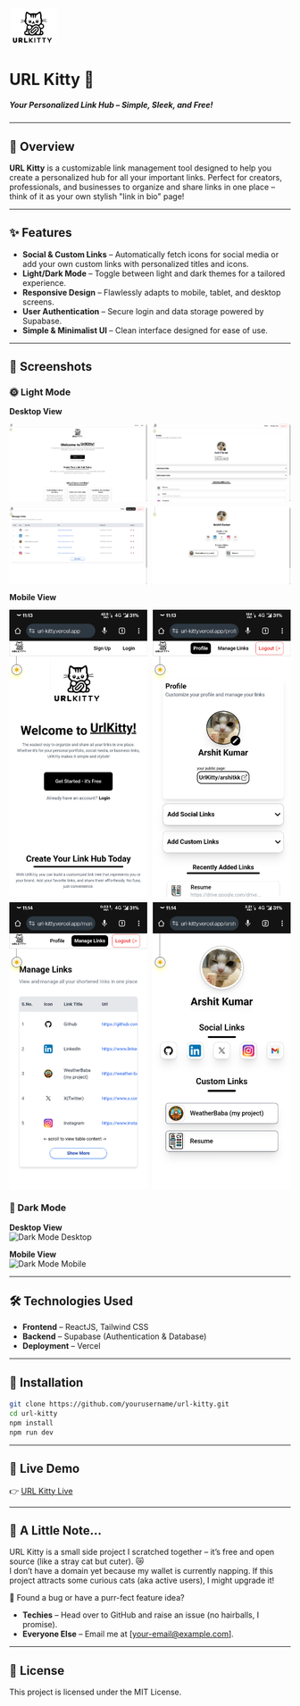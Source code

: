 <img src="./public/Logo.svg" alt="Light Mode Desktop" height="70" />

# URL Kitty 🐾

##### Your Personalized Link Hub – Simple, Sleek, and Free!

---

## 🚀 Overview

**URL Kitty** is a customizable link management tool designed to help you create a personalized hub for all your important links. Perfect for creators, professionals, and businesses to organize and share links in one place – think of it as your own stylish "link in bio" page!

---

## ✨ Features

- **Social & Custom Links** – Automatically fetch icons for social media or add your own custom links with personalized titles and icons.
- **Light/Dark Mode** – Toggle between light and dark themes for a tailored experience.
- **Responsive Design** – Flawlessly adapts to mobile, tablet, and desktop screens.
- **User Authentication** – Secure login and data storage powered by Supabase.
- **Simple & Minimalist UI** – Clean interface designed for ease of use.

---

## 📸 Screenshots

### 🌞 Light Mode

**Desktop View**

<div style="display: grid; grid-template-columns: repeat(2, 1fr); gap: 10px;">
  <img src="./public/Screenshots/desktop/light/Screenshot%202024-12-30%20230152.png" alt="Light Mode Desktop 4" style="width: 100%; height: auto;">
  <img src="./public/Screenshots/desktop/light/Screenshot%202024-12-30%20224040.png" alt="Light Mode Desktop 1" style="width: 100%; height: auto;">
  <img src="./public/Screenshots/desktop/light/Screenshot%202024-12-30%20224155.png" alt="Light Mode Desktop 2" style="width: 100%; height: auto;">
  <img src="./public/Screenshots/desktop/light/Screenshot%202024-12-30%20224214.png" alt="Light Mode Desktop 3" style="width: 100%; height: auto;">
 
</div>

**Mobile View**

<div style="display: grid; grid-template-columns: repeat(2, 1fr); gap: 10px; max-width: 100%; margin: 0 auto;">
  <img src="./public/Screenshots/mobie/light/Screenshot_20241230-231337_Chrome.png" alt="Light Mode Mobile 1" style="width: 100%; height: auto; object-fit: cover;">
  <img src="./public/Screenshots/mobie/light/Screenshot_20241230-231355_Chrome.png" alt="Light Mode Mobile 2" style="width: 100%; height: auto; object-fit: cover;">
  <img src="./public/Screenshots/mobie/light/Screenshot_20241230-231414_Chrome.png" alt="Light Mode Mobile 3" style="width: 100%; height: auto; object-fit: cover;">
  <img src="./public/Screenshots/mobie/light/Screenshot_20241230-231424_Chrome.png" alt="Light Mode Mobile 4" style="width: 100%; height: auto; object-fit: cover;">
</div>

### 🌙 Dark Mode

**Desktop View**  
![Dark Mode Desktop](./screenshots/dark-desktop.png)

**Mobile View**  
![Dark Mode Mobile](./screenshots/dark-mobile.png)

---

## 🛠️ Technologies Used

- **Frontend** – ReactJS, Tailwind CSS
- **Backend** – Supabase (Authentication & Database)
- **Deployment** – Vercel

---

## 📂 Installation

```bash
git clone https://github.com/yourusername/url-kitty.git
cd url-kitty
npm install
npm run dev

```

---

## 📡 Live Demo

👉 [URL Kitty Live](https://url-kitty.vercel.app/)

---

## 🐾 A Little Note...

URL Kitty is a small side project I scratched together – it’s free and open source (like a stray cat but cuter). 😿  
I don’t have a domain yet because my wallet is currently napping. If this project attracts some curious cats (aka active users), I might upgrade it!

🔧 Found a bug or have a purr-fect feature idea?

- **Techies** – Head over to GitHub and raise an issue (no hairballs, I promise).
- **Everyone Else** – Email me at [your-email@example.com].

---

## 📜 License

This project is licensed under the MIT License.
